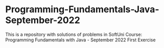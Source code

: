 # Programming-Fundamentals-Java-September-2022
This is a repository with solutions of problems in SoftUni Course: Programming Fundamentals with Java - September 2022
First Exercise